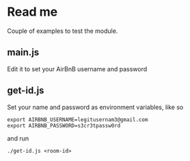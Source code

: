 # Read me

Couple of examples to test the module.

## main.js

Edit it to set your AirBnB username and password

## get-id.js

Set your name and password as environment variables, like so

	export AIRBNB_USERNAME=legitusernam3@gmail.com
	export AIRBNB_PASSWORD=s3cr3tpassw0rd

and run

	./get-id.js <room-id>
